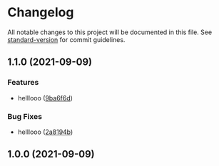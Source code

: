 # Changelog

All notable changes to this project will be documented in this file. See [standard-version](https://github.com/conventional-changelog/standard-version) for commit guidelines.

## 1.1.0 (2021-09-09)


### Features

* helllooo ([9ba6f6d](https://github.com/akash-1729/sf-backend/commits/9ba6f6d7592f5cc352db200a6f480bfa93dca764))


### Bug Fixes

* helllooo ([2a8194b](https://github.com/akash-1729/sf-backend/commits/2a8194b190e03b8cc8dc35693ff7d5d26516ace1))

## 1.0.0 (2021-09-09)
